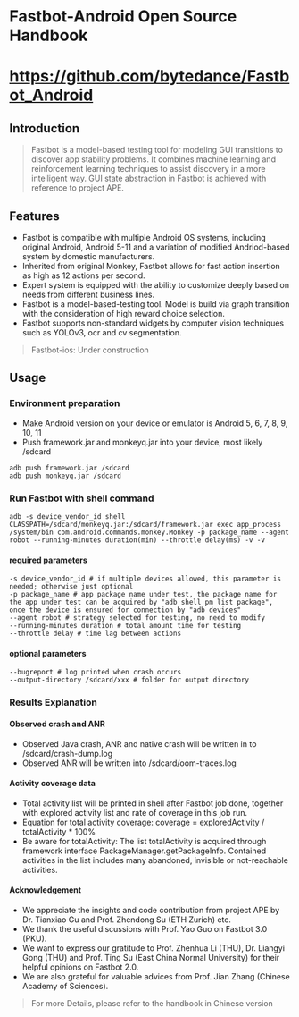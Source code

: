 # Fastbot-Android Open Source Handbook
# https://github.com/bytedance/Fastbot_Android

## Introduction
> Fastbot is a model-based testing tool for modeling GUI transitions to discover app stability problems. It combines machine learning and reinforcement learning techniques to assist discovery in a more intelligent way. GUI state abstraction in Fastbot is achieved with reference to project APE.

## Features
* Fastbot is compatible with multiple Android OS systems, including original Android, Android 5-11 and a variation of modified Andriod-based system by domestic manufacturers.
* Inherited from original Monkey, Fastbot allows for fast action insertion as high as 12 actions per second.
* Expert system is equipped with the ability to customize deeply based on needs from different business lines.
* Fastbot is a model-based-testing tool. Model is build via graph transition with the consideration of high reward choice selection.
* Fastbot supports non-standard widgets by computer vision techniques such as YOLOv3, ocr and cv segmentation.

> Fastbot-ios: Under construction

## Usage
### Environment preparation
* Make Android version on your device or emulator is Android 5, 6, 7, 8, 9, 10, 11
* Push framework.jar and monkeyq.jar into your device, most likely /sdcard
```
adb push framework.jar /sdcard
adb push monkeyq.jar /sdcard
```

### Run Fastbot with shell command
`
adb -s device_vendor_id shell CLASSPATH=/sdcard/monkeyq.jar:/sdcard/framework.jar exec app_process /system/bin
com.android.commands.monkey.Monkey -p package_name --agent robot --running-minutes duration(min) --throttle delay(ms) -v -v
`

#### required parameters

```
-s device_vendor_id # if multiple devices allowed, this parameter is needed; otherwise just optional
-p package_name # app package name under test, the package name for the app under test can be acquired by "adb shell pm list package", once the device is ensured for connection by "adb devices"
--agent robot # strategy selected for testing, no need to modify
--running-minutes duration # total amount time for testing
--throttle delay # time lag between actions
```

#### optional parameters
```
--bugreport # log printed when crash occurs
--output-directory /sdcard/xxx # folder for output directory
```

### Results Explanation
#### Observed crash and ANR
* Observed Java crash, ANR and native crash will be written in to /sdcard/crash-dump.log
* Observed ANR will be written into /sdcard/oom-traces.log


#### Activity coverage data
* Total activity list will be printed in shell after Fastbot job done, together with explored activity list and rate of coverage in this job run.
* Equation for total activity coverage:  coverage = exploredActivity / totalActivity * 100%
* Be aware for totalActivity: The list totalActivity is acquired through framework interface PackageManager.getPackageInfo. Contained activities in the list includes many abandoned, invisible or not-reachable activities.


#### Acknowledgement
* We appreciate the insights and code contribution from project APE by Dr. Tianxiao Gu and Prof. Zhendong Su (ETH Zurich) etc.
* We thank the useful discussions with Prof. Yao Guo on Fastbot 3.0 (PKU).
* We want to express our gratitude to Prof. Zhenhua Li (THU), Dr. Liangyi Gong (THU) and Prof. Ting Su (East China Normal University) for their helpful opinions on Fastbot 2.0.
* We are also grateful for valuable advices from Prof. Jian Zhang (Chinese Academy of Sciences).

> For more Details,  please refer to the handbook in Chinese version

